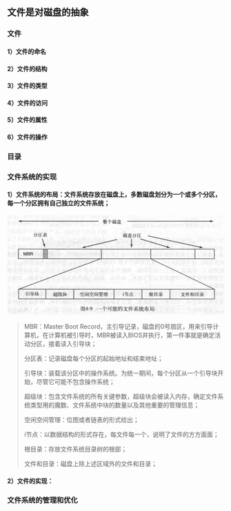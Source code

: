 ## 文件是对磁盘的抽象
### 文件
#### 1）文件的命名
#### 2）文件的结构
#### 3）文件的类型
#### 4）文件的访问
#### 5）文件的属性
#### 6）文件的操作

### 目录

### 文件系统的实现
#### 1）文件系统的布局：文件系统存放在磁盘上，多数磁盘划分为一个或多个分区，每一个分区拥有自己独立的文件系统；
![](../resource/操作系统/磁盘文件系统布局.png)

> MBR：Master Boot Record，主引导记录，磁盘的0号扇区，用来引导计算机，在计算机被引导时，MBR被读入BIOS并执行，第一件事就是确定活动分区，接着读入引导块；
> 
> 分区表：记录磁盘每个分区的起始地址和结束地址；
> 
> 引导块：装载该分区中的操作系统。为统一期间，每个分区从一个引导块开始，尽管它可能不包含操作系统；
> 
> 超级块：包含文件系统的所有关键参数，超级块会被读入内存，确定文件系统类型用的魔数、文件系统中块的数量以及其他重要的管理信息；
> 
> 空闲空间管理：位图或者链表的形式给出；
> 
> i节点：以数据结构的形式存在，每文件每一个，说明了文件的方方面面；
> 
> 根目录：存放文件系统目录树的根部；
> 
> 文件和目录：磁盘上除上述区域外的文件和目录；
>

#### 2）文件的实现：

### 文件系统的管理和优化

